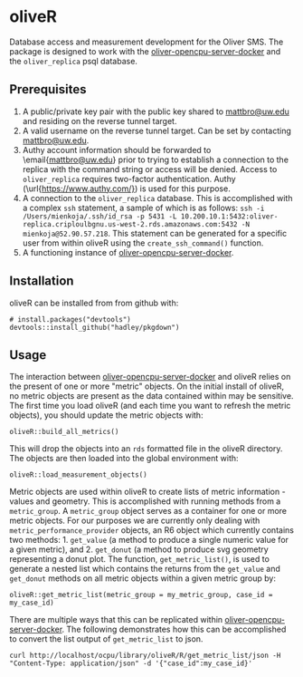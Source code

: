 # oliveR

Database access and measurement development for the Oliver SMS. The package is designed to work with the [oliver-opencpu-server-docker](https://github.com/pocdata/oliver-opencpu-server-docker) and the `oliver_replica` psql database. 

## Prerequisites 

1. A public/private key pair with the public key shared to mattbro@uw.edu and residing on the reverse tunnel target.
2. A valid username on the reverse tunnel target. Can be set by contacting mattbro@uw.edu.
3. Authy account information should be forwarded to \email{mattbro@uw.edu} prior to trying to establish a connection to the replica with the command string or access will be denied. Access to `oliver_replica` requires two-factor authentication. Authy (\url{https://www.authy.com/}) is used for this purpose. 
4. A connection to the `oliver_replica` database. This is accomplished with a complex `ssh` statement, a sample of which is as follows: `ssh -i /Users/mienkoja/.ssh/id_rsa -p 5431 -L 10.200.10.1:5432:oliver-replica.criploulbgnu.us-west-2.rds.amazonaws.com:5432 -N mienkoja@52.90.57.218`. This statement can be generated for a specific user from within oliveR using the `create_ssh_command()` function. 
5. A functioning instance of [oliver-opencpu-server-docker](https://github.com/pocdata/oliver-opencpu-server-docker). 

## Installation

oliveR can be installed from from github with:

```{r, eval = FALSE}
# install.packages("devtools")
devtools::install_github("hadley/pkgdown")
```

## Usage

The interaction between [oliver-opencpu-server-docker](https://github.com/pocdata/oliver-opencpu-server-docker) and oliveR relies on the present of one or more "metric" objects. On the initial install of oliveR, no metric objects are present as the data contained within may be sensitive. The first time you load oliveR (and each time you want to refresh the metric objects), you should update the metric objects with: 

```{r, eval = FALSE}
oliveR::build_all_metrics()
```

This will drop the objects into an `rds` formatted file in the oliveR directory. The objects are then loaded into the global environment with: 

```{r, eval = FALSE}
oliveR::load_measurement_objects()
```

Metric objects are used within oliveR to create lists of metric information - values and geometry. This is accomplished with running methods from a `metric_group`. A `metric_group` object serves as a container for one or more metric objects. For our purposes we are currently only dealing with `metric_performance_provider` objects, an R6 object which currently contains two methods: 1. `get_value` (a method to produce a single numeric value for a given metric), and 2. `get_donut` (a method to produce svg geometry representing a donut plot. The function, `get_metric_list()`, is used to generate a nested list which contains the returns from the `get_value` and `get_donut` methods on all metric objects within a given metric group by:

```{r, eval = FALSE}
oliveR::get_metric_list(metric_group = my_metric_group, case_id = my_case_id)
```

There are multiple ways that this can be replicated within [oliver-opencpu-server-docker](https://github.com/pocdata/oliver-opencpu-server-docker). The following demonstrates how this can be accomplished to convert the list output of `get_metric_list` to json. 

```
curl http://localhost/ocpu/library/oliveR/R/get_metric_list/json -H "Content-Type: application/json" -d '{"case_id":my_case_id}'
```


